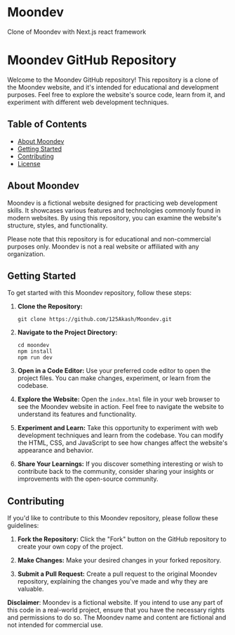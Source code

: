 # Moondev
Clone of  Moondev with Next.js  react framework
# Moondev GitHub Repository

Welcome to the Moondev GitHub repository! This repository is a clone of the Moondev website, and it's intended for educational and development purposes. Feel free to explore the website's source code, learn from it, and experiment with different web development techniques.

## Table of Contents

- [About Moondev](#about-moondev)
- [Getting Started](#getting-started)
- [Contributing](#contributing)
- [License](#license)

## About Moondev

Moondev is a fictional website designed for practicing web development skills. It showcases various features and technologies commonly found in modern websites. By using this repository, you can examine the website's structure, styles, and functionality. 

Please note that this repository is for educational and non-commercial purposes only. Moondev is not a real website or affiliated with any organization.

## Getting Started

To get started with this Moondev repository, follow these steps:

1. **Clone the Repository:** 
   ```
   git clone https://github.com/125Akash/Moondev.git
   ```

2. **Navigate to the Project Directory:**
   ```
   cd moondev
   npm install
   npm run dev
   ```

3. **Open in a Code Editor:**
   Use your preferred code editor to open the project files. You can make changes, experiment, or learn from the codebase.

4. **Explore the Website:**
   Open the `index.html` file in your web browser to see the Moondev website in action. Feel free to navigate the website to understand its features and functionality.

5. **Experiment and Learn:**
   Take this opportunity to experiment with web development techniques and learn from the codebase. You can modify the HTML, CSS, and JavaScript to see how changes affect the website's appearance and behavior.

6. **Share Your Learnings:**
   If you discover something interesting or wish to contribute back to the community, consider sharing your insights or improvements with the open-source community.

## Contributing

If you'd like to contribute to this Moondev repository, please follow these guidelines:

1. **Fork the Repository:**
   Click the "Fork" button on the GitHub repository to create your own copy of the project.

2. **Make Changes:**
   Make your desired changes in your forked repository.

3. **Submit a Pull Request:**
   Create a pull request to the original Moondev repository, explaining the changes you've made and why they are valuable.





**Disclaimer**: Moondev is a fictional website. If you intend to use any part of this code in a real-world project, ensure that you have the necessary rights and permissions to do so. The Moondev name and content are fictional and not intended for commercial use.
